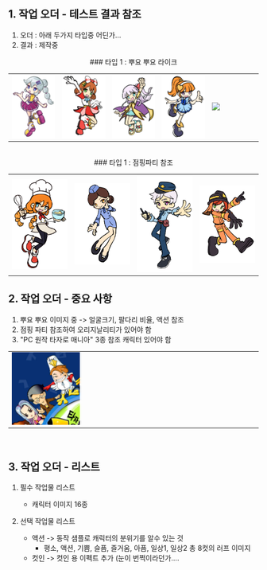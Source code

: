 
## 1. 작업 오더 - 테스트 결과 참조
1) 오더 : 아래 두가지 타입중 어딘가...
2) 결과 : 제작중

<div align =center> ### 타입 1 : 뿌요 뿌요 라이크</div>
<table width = 100%><tr>    
    <td width = 20% ><img src=image/pngfile/캐릭터_11.png></td>
    <td width = 20% ><img src=image/pngfile/캐릭터_15.png></td>
    <td width = 20% ><img src=image/pngfile/캐릭터_16.png></td>
    <td width = 20% ><img src=image/pngfile/캐릭터_12.png></td>
    <td width = 20% ><img src=image/pngfile/캐릭터.png></td>
</tr></table>
<br>
<div align =center> ### 타입 1 : 점핑파티 참조</div>
<table width = 100%><tr>
    <td width = 25% ><img src=image/pngfile/캐릭터_18.png></td>
    <td width = 25% ><img src=image/pngfile/캐릭터_17.png></td>
    <td width = 25% ><img src=image/pngfile/캐릭터_19.png></td>
    <td width = 25% ><img src=image/pngfile/캐릭터_20.png></td>
</tr></table>

## 2. 작업 오더 - 중요 사항 
1) 뿌요 뿌요 이미지 중 -> 얼굴크기, 팔다리 비율, 액션 참조
2) 점핑 파티 참조하여 오리지날리티가 있어야 함 
3) "PC 원작 타자로 매니아" 3종 참조 캐릭터 있어야 함
<table width =50%><tr>     
    <td width =30% ><img src=image/pngfile/photo_2023-04-07_15-30-32.jpg ></td>
    <td width =70% ></td>    
</tr></table>
<br>

## 3. 작업 오더 - 리스트  
1) 필수 작업물 리스트
    - 캐릭터 이미지 16종     

2) 선택 작업물 리스트
    - 액션 -> 동작 샘플로 캐릭터의 분위기를 알수 있는 것 
        - 평소, 액션, 기쁨, 슬픔, 즐거움, 아픔, 일상1, 일상2 총 8컷의 러프 이미지  
    - 컷인 -> 컷인 용 이펙트 추가 (눈이 번쩍이라던가.... 
